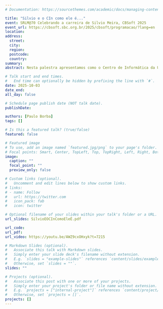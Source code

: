 ```yaml
---
# Documentation: https://sourcethemes.com/academic/docs/managing-content/

title: "Silvio e o CIn como ele é..."
event: SRLM@70 Celebrando a carreira de Silvio Meira, CBSoft 2025
event_url: https://cbsoft.sbc.org.br/2025/cbsoft/programacao/?lang=en
location:
address:
  street:
  city:
  region:
  postcode:
  country:
summary: 
abstract: Nesta palestra apresentamos como o Centro de Informática da Universidade Federal de Pernambuco (CIn) é hoje, e o papel e impacto de Silvio Meira na construção e consolidação do CIn.

# Talk start and end times.
#   End time can optionally be hidden by prefixing the line with `#`.
date: 2025-10-03
date_end: 
all_day: false

# Schedule page publish date (NOT talk date).
publishDate: 

authors: [Paulo Borba]
tags: []

# Is this a featured talk? (true/false)
featured: false

# Featured image
# To use, add an image named `featured.jpg/png` to your page's folder. 
# Focal points: Smart, Center, TopLeft, Top, TopRight, Left, Right, BottomLeft, Bottom, BottomRight.
image:
  caption: ""
  focal_point: ""
  preview_only: false

# Custom links (optional).
#   Uncomment and edit lines below to show custom links.
# links:
# - name: Follow
#   url: https://twitter.com
#   icon_pack: fab
#   icon: twitter

# Optional filename of your slides within your talk's folder or a URL.
url_slides: SilvioEOCInComoEleÉ.pdf

url_code:
url_pdf:
url_video: https://youtu.be/AWZ9cxOHxyk?t=7215

# Markdown Slides (optional).
#   Associate this talk with Markdown slides.
#   Simply enter your slide deck's filename without extension.
#   E.g. `slides = "example-slides"` references `content/slides/example-slides.md`.
#   Otherwise, set `slides = ""`.
slides: ""

# Projects (optional).
#   Associate this post with one or more of your projects.
#   Simply enter your project's folder or file name without extension.
#   E.g. `projects = ["internal-project"]` references `content/project/deep-learning/index.md`.
#   Otherwise, set `projects = []`.
projects: []
---
```

